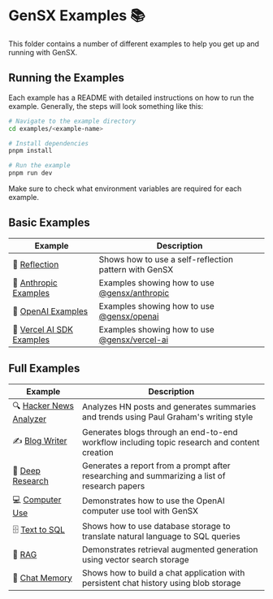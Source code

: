 # GenSX Examples 📚

This folder contains a number of different examples to help you get up and running with GenSX.

## Running the Examples

Each example has a README with detailed instructions on how to run the example. Generally, the steps will look something like this:

```bash
# Navigate to the example directory
cd examples/<example-name>

# Install dependencies
pnpm install

# Run the example
pnpm run dev
```

Make sure to check what environment variables are required for each example.

## Basic Examples

| Example                                       | Description                                                                                              |
| --------------------------------------------- | -------------------------------------------------------------------------------------------------------- |
| 🔄 [Reflection](./reflection)                 | Shows how to use a self-reflection pattern with GenSX                                                    |
| 🦾 [Anthropic Examples](./anthropic-examples) | Examples showing how to use [@gensx/anthropic](https://www.gensx.com/docs/component-reference/anthropic) |
| 🧠 [OpenAI Examples](./openai-examples)       | Examples showing how to use [@gensx/openai](https://www.gensx.com/docs/component-reference/openai)       |
| 🌊 [Vercel AI SDK Examples](./vercel-ai)      | Examples showing how to use [@gensx/vercel-ai](https://www.gensx.com/docs/component-reference/vercel-ai) |

## Full Examples

| Example                                           | Description                                                                                  |
| ------------------------------------------------- | -------------------------------------------------------------------------------------------- |
| 🔍 [Hacker News Analyzer](./hacker-news-analyzer) | Analyzes HN posts and generates summaries and trends using Paul Graham's writing style       |
| ✍️ [Blog Writer](./blog-writer)                   | Generates blogs through an end-to-end workflow including topic research and content creation |
| 🔬 [Deep Research](./deep-research)               | Generates a report from a prompt after researching and summarizing a list of research papers |
| 💻 [Computer Use](./openai-computer-use)          | Demonstrates how to use the OpenAI computer use tool with GenSX                              |
| 🗄️ [Text to SQL](./text-to-sql)                   | Shows how to use database storage to translate natural language to SQL queries               |
| 🔎 [RAG](./rag)                                   | Demonstrates retrieval augmented generation using vector search storage                      |
| 💬 [Chat Memory](./chat-memory)                   | Shows how to build a chat application with persistent chat history using blob storage        |
